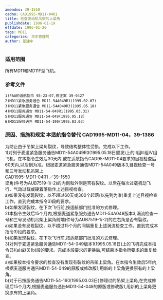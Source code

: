 ```yaml
---
amendno: 39-1550  
cadno: CAD1995-MD11-04R1  
title: 检查发动机吊架的上梁角  
publishdate: 1996-01-19  
effdate: 1996-01-20  
tags: MD11  
categories: 华东管理局  
author: 张建中  
---
```

  
### 适用范围  
所有MD11和MD11F型飞机。  
  
<!--more-->  
### 参考文件  
    1)FAA的适航指令 95-23-07,修正案 39-9427  
    2)MD11紧急服务通告 MD11-54A049R1(1995.02.07)  
    3)MD11紧急服务通告 MD11-54A049R3(1995.05.18)  
    4)MD11服务通告 MD11-54-049R1(1995.03.31)  
    5)MD11服务通告 MD11-54-049(1995.05.18)  
    6)MD11服务通告 MD11-54-190(1995.03.03)   
  
### 原因、措施和规定 本适航指令替代 CAD1995-MD11-04，39-1386  
为防止由于吊架上梁角裂纹，导致结构整体性受损，完成以下工作。  
    1)对列于麦道紧急服务通告MD11-54A049R3(1995.05.18日颁发)上的Ⅱ组Ⅲ组Ⅳ组飞机，在本指令生效后30天内,或在适航指令CAD95-MD11-04要求的目视检查后60天内,以后到为准。根据麦道紧急服务通告MD11-54A049版本3,目视检查一号和三号发动机吊架上  
      CAD1995-MD11-04R1   ／39-1550  
梁角(件号为AUB7519-1/-2)的内侧和外侧是否有裂纹。以后在每次过载机动飞行、气动过载或硬着落后作上述目视检查。  
    a)如果没有发现裂纹，以不超过60天或300个起落(以先到为准)重复上述目视检查工作。直到完成本指令3)段的要求。  
    b)如果发现裂纹，在下次飞行前,按适航部门批准的方式修理。  
    2)本指令生效后15个月内,根据麦道紧急服务通告MD11-54A049版本3,涡流检查一号和三号发动机吊架上梁角前端(件号为AUB7519-1/-2)的左右角是否有裂纹。  
    a)如果没有发现裂纹，以不超过15个月的间隔重复上述涡流检查工作。直到完成本指令3)段的要求。  
    b)如果发现裂纹，在下次飞行前,按适航部门批准的方式修理。  
    3)对列于麦道紧急服务通告MD11-54-049版本1(1995.05.18日)上的飞机完成本指令(3)(a)或(3)(b)段的要求。完成本段要求的更换后,可结束本指令所要求的重复检查。  
    a)如果按本指令要求的检查没有发现有裂纹的吊架上梁角。在本指令生效后5年内,根据麦道服务通告MD11-54-049的原版或修改版1,用新的上梁角更换原有的上梁角。  
    b)对于已按服务通告MD11-54-190(1995.03.03日)修理过的吊架上梁角,在完成修理后15个月内,根据麦道服务通告MD11-54-049的原版或修改版1,用新的上梁角更换原有的上梁角。  
  
